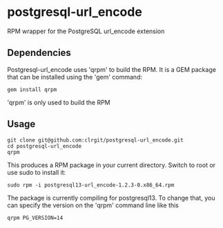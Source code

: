 
postgresql-url_encode
=====================

RPM wrapper for the PostgreSQL url_encode extension

## Dependencies

Postgresql-url_encode uses 'qrpm' to build the RPM. It is a GEM package that
can be installed using the 'gem' command:

    gem install qrpm

'qrpm' is only used to build the RPM

## Usage

    git clone git@github.com:clrgit/postgresql-url_encode.git
    cd postgresql-url_encode
    qrpm

This produces a RPM package in your current directory. Switch to root or use
sudo to install it:

    sudo rpm -i postgresql13-url_encode-1.2.3-0.x86_64.rpm

The package is currently compiling for postgresql13. To change that, you can
specify the version on the 'qrpm' command line like this

    qrpm PG_VERSION=14


